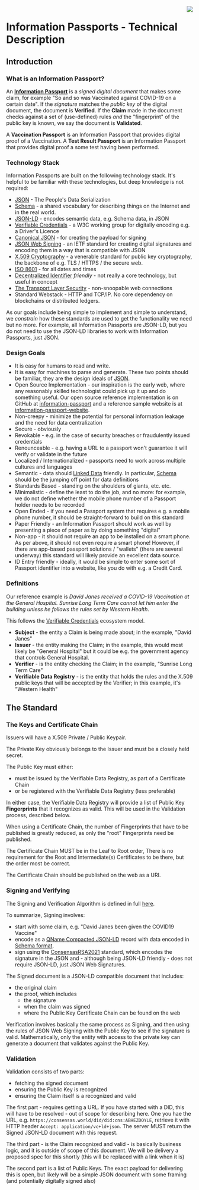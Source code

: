 <img src="https://consensas-aws.s3.amazonaws.com/icons/passports-github.png" align="right" />

# Information Passports - Technical Description

## Introduction

### What is an Information Passport?

An **[Information Passport](https://github.com/Consensas/information-passport/tree/main/docs#information-passport)**
is a _signed digital document_ that makes some claim, 
for example "So and so was Vaccinated against COVID-19 on a certain date".
If the _signature_ matches the _public key_ of the digital document, the
document is **Verified**.
If the **Claim** made in the document checks against a set of (use-defined) rules
_and_ the "fingerprint" of the public key is known, we say the document is
**Validated**.

A **Vaccination Passport** is an Information Passport that 
provides digital proof of a Vaccination.
A **Test Result Passport** is an Information Passport that provides
digital proof a some test having been performed.

### Technology Stack

Information Passports are built on the following technology stack.
It's helpful to be familiar with these technologies, but deep 
knowledge is not required:

* [JSON](https://www.json.org/json-en.html) -
  The People's Data Serialization
* [Schema](https://schema.org/) - 
  a shared vocabulary for describing things on the Internet and in the real world.
* [JSON-LD](https://json-ld.org/) - encodes semantic data, e.g. Schema data, in JSON
* [Verifiable Credentials](https://www.w3.org/TR/vc-data-model/) - 
  a W3C working group for digitally encoding e.g. a Driver's Licence
* [Canonical JSON](https://tools.ietf.org/html/rfc8785) - for creating
  the payload for signing
* [JSON Web Signing](https://tools.ietf.org/html/rfc7515) - 
  an IETF standard for creating digital signatures and encoding them
  in a way that is compatible with JSON
* [X.509 Cryptography](https://en.wikipedia.org/wiki/X.509) - 
  a venerable standard for public key cryptography, the backbone
  of e.g. TLS / HTTPS / the secure web.
* [ISO 8601](https://en.wikipedia.org/wiki/ISO_8601) -
  for all dates and times
* [Decentralized Identifier](https://www.w3.org/TR/did-core/) _friendly_ - 
  not really a core technology, but useful in concept
* [The Transport Layer Security](https://tools.ietf.org/html/rfc8446) -
  non-snoopable web connections
* Standard Webstack - HTTP and TCP/IP. No core dependency on 
  blockchains or distributed ledgers.

As our goals include being simple to implement and simple to understand, 
we _constrain_ how these standards are used to get the functionality 
we need but no more. 
For example, all Information Passports are JSON-LD, but you do not need
to use the JSON-LD libraries to work with Information Passports, just JSON.

### Design Goals

* It is easy for humans to read and write. 
* It is easy for machines to parse and generate. These two points should be familiar, 
  they are the design ideals of [JSON](https://www.json.org/json-en.html).
* Open Source Implementation - our inspiration is the early web, where any reasonably
  skilled technologist could pick up it up and do something useful.
  Our open source reference implementation is on GitHub
  at [information-passport](https://github.com/Consensas/information-passport)
  and a reference sample website is at 
  [information-passport-website](https://github.com/Consensas/information-passport-website).
* Non-creepy - minimize the potential for personal information leakage and 
  the need for data centralization
* Secure - obviously
* Revokable - e.g. in the case of security breaches or fraudulently issued credentials
* Renounceable - e.g. having a URL to a passport won't guarantee it will
  verify or validate in the future
* Localized / Internationalized - passports need to work across multiple
  cultures and languages
* Semantic - data should [Linked Data](https://en.wikipedia.org/wiki/Linked_data) 
  friendly. In particular, [Schema](https://schema.org) should
  be the jumping off point for data definitions
* Standards Based - standing on the shoulders of giants, etc. etc. 
* Minimalistic - define the least to do the job, and no more: for example,
  we do not define whether the mobile phone number of a Passport holder needs
  to be recorded
* Open Ended - if you need a Passport system that requires e.g. a mobile phone number,
  it should be straight-forward to build on this standard
* Paper Friendly - an Information Passport should work as well by presenting
  a piece of paper as by doing something "digital"
* Non-app - it should not require an app to be installed on a smart phone. 
  As per above, it should not even require a smart phone! 
  However, if there are app-based passport solutions / "wallets"
  (there are several underway) this standard will likely provide an excellent
  data source.
* ID Entry friendly - ideally, it would be simple to enter some sort of Passport identifier 
  into a website, like you do with e.g. a Credit Card.

### Definitions

Our reference example is 
_David Janes received a COVID-19 Vaccination at the General Hospital. 
Sunrise Long Term Care cannot let him enter the building 
unless he follows the rules set by Western Health_.

This follows the [Verifiable Credentials](https://www.w3.org/TR/vc-data-model/#ecosystem-overview) ecosystem model.

* **Subject** - 
  the entity a Claim is being made about; in the example, "David Janes"
* **Issuer** - 
  the entity making the Claim; in the example, this would most likely be "General Hospital"
  but it could be e.g. the government agency that controls General Hospital.
* **Verifier** - 
  is the entity checking the Claim; in the example, "Sunrise Long Term Care"
* **Verifiable Data Registry** -
  is the entity that holds the rules and the X.509 public keys that will be
  accepted by the Verifier; in this example, it's "Western Health"

## The Standard

### The Keys and Certificate Chain

Issuers will have a X.509 Private / Public Keypair.

The Private Key obviously belongs to the Issuer and must be 
a closely held secret. 

The Public Key must either:

* must be issued by the Verifiable Data Registry, as part of a Certificate Chain
* or be registered with the Verifiable Data Registry (less preferable)

In either case, the Verifiable Data Registry will provide a list of 
Public Key **Fingerprints** that it recognizes as valid. 
This will be used in the Validation process, described below.

When using a Certificate Chain, the number of Fingerprints that have to be published
is greatly reduced, as only the "root" Fingerprints need be published.

The Certificate Chain MUST be in the Leaf to Root order,
There is no requirement for the Root and Intermediate(s)
Certificates to be there, but the order most be correct. 

The Certificate Chain should be published on the web as a URI.

### Signing and Verifying

The Signing and Verification Algorithm is defined in full 
[here](https://github.com/Consensas/information-passport/blob/main/docs/Signing.md).

To summarize, Signing involves:

* start with some claim, e.g. "David Janes been given the COVID19 Vaccine"
* encode as a 
  [QName Compacted JSON-LD](https://github.com/Consensas/information-passport/blob/main/docs/QCompacted.md) 
  record with data encoded in 
  [Schema format](https://github.com/Consensas/information-passport/blob/main/docs/Vaccination-Record.md).
* sign using the [ConsensasRSA2021](https://github.com/Consensas/information-passport/blob/main/docs/Signing.md) 
  standard, which encodes the signature in the JSON and - although being JSON-LD friendly - 
  does not require JSON-LD, just JSON Web Signatures.

The Signed document is a JSON-LD compatible document that includes:

* the original claim
* the proof, which includes
  * the signature
  * when the claim was signed
  * where the Public Key Certificate Chain can be found on the web

Verification involves basically the same process as Signing, and then using
the rules of JSON Web Signing with the Public Key to see if the
signature is valid.
Mathematically, only the entity with access
to the private key can generate a document that validates 
against the Public Key.

### Validation

Validation consists of two parts:

* fetching the signed document
* ensuring the Public Key is recognized
* ensuring the Claim itself is a recognized and valid

The first part - requires getting a URL.
If you have started with a DID, this will have to be resolved - 
out of scope for describing here.
One you hae the URL, e.g. `https://consensas.world/did/did:cns:ABHEZDOYLE`,
retrieve it with HTTP header `Accept: application/vc+ld+json`. 
The server MUST return the Signed JSON-LD document with this request.

The third part - is the Claim recognized and valid - is basically business logic,
and it is outside of scope of this document.
We will be delivery a proposed spec for this shortly (this will be replaced
with a link when it is)

The second part is a list of Public Keys. The exact payload for delivering
this is open, but likely will be a simple JSON document with some framing
(and potentially digitally signed also)
